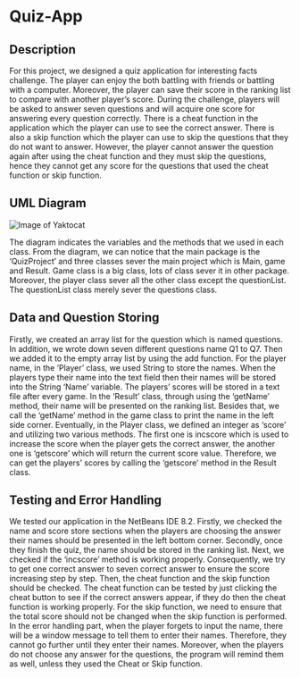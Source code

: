 # Quiz-App

## Description 
For this project, we designed a quiz application for interesting facts challenge. The player can enjoy the both battling with friends or battling with a computer. Moreover, the player can save their score in the ranking list to compare with another player’s score. During the challenge, players will be asked to answer seven questions and will acquire one score for answering every question correctly. There is a cheat function in the application which the player can use to see the correct answer. There is also a skip function which the player can use to skip the questions that they do not want to answer. However, the player cannot answer the question again after using the cheat function and they must skip the questions, hence they cannot get any score for the questions that used the cheat function or skip function.


## UML Diagram    

![Image of Yaktocat](https://github.com/guanhaopeng/Quiz-App/UML.png)

The diagram indicates the variables and the methods that we used in each class. From the diagram, we can notice that the main package is the ‘QuizProject’ and three classes sever the main project which is Main, game and Result. Game class is a big class, lots of class sever it in other package. Moreover, the player class sever all the other class except the questionList. The questionList class merely sever the questions class.

## Data and Question Storing
Firstly, we created an array list for the question which is named questions. In addition, we wrote down seven different questions name Q1 to Q7. Then we added it to the empty array list by using the add function.
For the player name, in the ‘Player’ class, we used String to store the names. When the players type their name into the text field then their names will be stored into the String ‘Name’ variable. The players’ scores will be stored in a text file after every game. In the ‘Result’ class, through using the ‘getName’ method, their name will be presented on the ranking list. Besides that, we call the ‘getName’ method in the game class to print the name in the left side corner. 
Eventually, in the Player class, we defined an integer as ‘score’ and utilizing two various methods. The first one is incscore which is used to increase the score when the player gets the correct answer, the another one is ‘getscore’ which will return the current score value. Therefore, we can get the players’ scores by calling the ‘getscore’ method in the Result class.



## Testing and Error Handling
We tested our application in the NetBeans IDE 8.2. Firstly, we checked the name and score store sections when the players are choosing the answer their names should be presented in the left bottom corner. Secondly, once they finish the quiz, the name should be stored in the ranking list. Next, we checked if the ‘incscore’ method is working properly. Consequently, we try to get one correct answer to seven correct answer to ensure the score increasing step by step. Then, the cheat function and the skip function should be checked. The cheat function can be tested by just clicking the cheat button to see if the correct answers appear, if they do then the cheat function is working properly. For the skip function, we need to ensure that the total score should not be changed when the skip function is performed.
In the error handling part, when the player forgets to input the name, there will be a window message to tell them to enter their names. Therefore, they cannot go further until they enter their names. Moreover, when the players do not choose any answer for the questions, the program will remind them as well, unless they used the Cheat or Skip function. 


